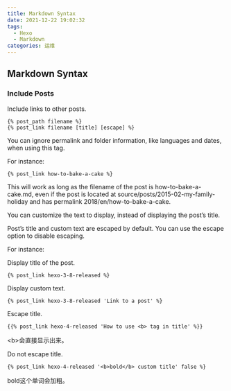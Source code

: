 ```yaml
---
title: Markdown Syntax
date: 2021-12-22 19:02:32
tags: 
  - Hexo
  - Markdown
categories: 运维
---
```


## Markdown Syntax

### Include Posts

Include links to other posts.

```
{% post_path filename %}
{% post_link filename [title] [escape] %}
```

You can ignore permalink and folder information, like languages and dates, when using this tag.

For instance: 

```
{% post_link how-to-bake-a-cake %}
```

This will work as long as the filename of the post is how-to-bake-a-cake.md, even if the post is located at source/posts/2015-02-my-family-holiday and has permalink 2018/en/how-to-bake-a-cake.

You can customize the text to display, instead of displaying the post’s title.

Post’s title and custom text are escaped by default. You can use the escape option to disable escaping.

For instance:

Display title of the post.

```
{% post_link hexo-3-8-released %}
```

Display custom text.

```
{% post_link hexo-3-8-released 'Link to a post' %}
```

Escape title.

```
{{% post_link hexo-4-released 'How to use <b> tag in title' %}}
```
\<b\>会直接显示出来。

Do not escape title.
```
{% post_link hexo-4-released '<b>bold</b> custom title' false %}
```
bold这个单词会加粗。